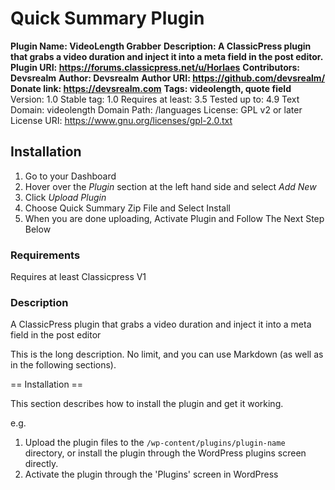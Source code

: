 # Quick Summary Plugin

**Plugin Name:       VideoLength Grabber**
**Description:       A ClassicPress plugin that grabs a video duration and inject it into a meta field in the post editor.**
**Plugin URI:        https://forums.classicpress.net/u/Horlaes**
**Contributors:      Devsrealm**
**Author:            Devsrealm**
**Author URI:        https://github.com/devsrealm/**
**Donate link:       https://devsrealm.com**
**Tags:              videolength, quote field**
Version:           1.0
Stable tag:        1.0
Requires at least: 3.5
Tested up to:      4.9
Text Domain:       videolength
Domain Path:       /languages
License:           GPL v2 or later
License URI:       https://www.gnu.org/licenses/gpl-2.0.txt

## Installation
1. Go to your Dashboard
2. Hover over the *Plugin* section at the left hand side and select *Add New*
3. Click *Upload Plugin*
4. Choose Quick Summary Zip File and Select Install
5. When you are done uploading, Activate Plugin and Follow The Next Step Below

### Requirements
Requires at least Classicpress V1

### Description

A ClassicPress plugin that grabs a video duration and inject it into a meta field in the post editor

This is the long description.  No limit, and you can use Markdown (as well as in the following sections).


== Installation ==

This section describes how to install the plugin and get it working.

e.g.

1. Upload the plugin files to the `/wp-content/plugins/plugin-name` directory, or install the plugin through the WordPress plugins screen directly.
1. Activate the plugin through the 'Plugins' screen in WordPress
